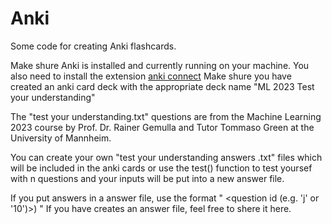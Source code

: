 # Anki
Some code for creating Anki flashcards.

Make shure Anki is installed and currently running on your machine.
You also need to install the extension [anki connect](https://github.com/FooSoft/anki-connect)
Make shure you have created an anki card deck with the appropriate deck name "ML 2023 Test your understanding"

The "test your understanding.txt" questions are from the Machine Learning 2023 course by Prof. Dr. Rainer Gemulla and Tutor Tommaso Green at the University of Mannheim.

You can create your own "test your understanding answers <your name>.txt" files which will be included in the anki cards or use the test() function to test yoursef with n questions and your inputs will be put into a new answer file.

If you put answers in a answer file, use the format "<tut number> <question id (e.g. 'j' or '10')>) <answer>"
If you have creates an answer file, feel free to shere it here.
